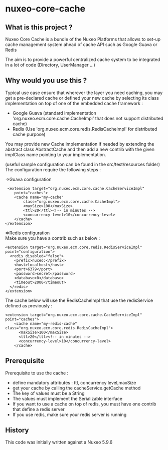 nuxeo-core-cache
=========================

## What is this project ?

Nuxeo Core Cache is a bundle of the Nuxeo Platforms that allows to set-up cache management system ahead of cache API such as Google Guava or Redis

The aim is to provide a powerful centralized cache system to be integrated in a lot of code (Directory, UserManager ...) 

## Why would you use this ?


Typical use case ensure that wherever the layer you need caching, you may get a pre-declared cache or defined your new cache by selecting its class implementation on top of one of the embedded cache framework :
 - Google Guava (standard implementation 'org.nuxeo.ecm.core.cache.CacheImpl' that does not support distributed cache)
 - Redis (Use 'org.nuxeo.ecm.core.redis.RedisCacheImpl' for distributed cache purpose)

You may provide new Cache implementation if needed by extending the abstract class AbstractCache and then add a new contrib with the given implClass name pointing to your implementation.

(useful sample configuration can be found in the src/test/resources folder)
The configuration require the following steps :
    
  =>Guava configuration
     
     <extension target="org.nuxeo.ecm.core.cache.CacheServiceImpl"
		point="caches">
		<cache name="my-cache"
			class="org.nuxeo.ecm.core.cache.CacheImpl">
			<maxSize>100</maxSize>
			<ttl>20</ttl><!-- in minutes -->
			<concurrency-level>10</concurrency-level>
		</cache>
	</extension>
      
  
  =>Redis configuration
      <br/>Make sure you have a contrib such as below :
      
    <extension target="org.nuxeo.ecm.core.redis.RedisServiceImpl" point="configuration">
      <redis disabled="false">
        <prefix>nuxeo:</prefix>
        <host>localhost</host>
        <port>6379</port>
        <password>secret</password>
        <database>0</database>
        <timeout>2000</timeout>
      </redis>
    </extension>

   The cache below will use the RedisCacheImpl that use the redisService defined as previously :

    <extension target="org.nuxeo.ecm.core.cache.CacheServiceImpl" point="caches">
	    <cache name="my-redis-cache" class="org.nuxeo.ecm.core.redis.RedisCacheImpl">
    	  <maxSize>100</maxSize>
      	  <ttl>20</ttl><!-- in minutes -->
      	  <concurrency-level>10</concurrency-level>
    	</cache>
  </extension>
  
## Prerequisite 
Prerequisite to use the cache :
<ul>
<li>define mandatory attributes : ttl, concurrency level,maxSize</li>
<li>get your cache by calling the cacheService.getCache method</li>
<li>The key of values must be a String</li>
<li>The values must implement the Serializable interface</li>
<li>If you want to use a cache on top of redis, you must have one contrib that define a redis server</li>
<li>If you use redis, make sure your redis server is running</li>
</ul>

## History

This code was initially written against a Nuxeo 5.9.6 


